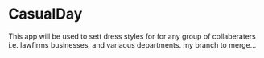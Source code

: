 # CasualDay
This app will be used to sett dress styles for for any group of collaberaters i.e. lawfirms businesses, and variaous departments.
my branch to merge...